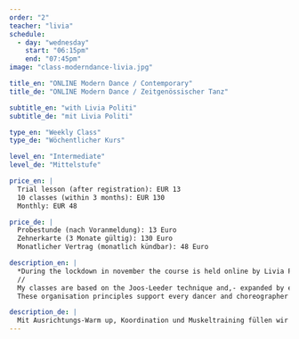 ```yaml
---
order: "2"
teacher: "livia"
schedule:
  - day: "wednesday"
    start: "06:15pm"
    end: "07:45pm"
image: "class-moderndance-livia.jpg"

title_en: "ONLINE Modern Dance / Contemporary"
title_de: "ONLINE Modern Dance / Zeitgenössischer Tanz"

subtitle_en: "with Livia Politi"
subtitle_de: "mit Livia Politi"

type_en: "Weekly Class"
type_de: "Wöchentlicher Kurs"

level_en: "Intermediate"
level_de: "Mittelstufe"

price_en: |
  Trial lesson (after registration): EUR 13  
  10 classes (within 3 months): EUR 130  
  Monthly: EUR 48   

price_de: |
  Probestunde (nach Voranmeldung): 13 Euro  
  Zehnerkarte (3 Monate gültig): 130 Euro  
  Monatlicher Vertrag (monatlich kündbar): 48 Euro

description_en: |  
  *During the lockdown in november the course is held online by Livia Politi. Just write an email to register.*  
  //  
  My classes are based on the Joos-Leeder technique and,- expanded by elements from Release-, Limon- and Alexander Technique, aim at a comprehensive training of alignment, flow, joints, muscles and musicality.
  These organisation principles support every dancer and choreographer to find their individual access to dance and creation.

description_de: |
  Mit Ausrichtungs-Warm up, Koordination und Muskeltraining füllen wir den Raum mit Bewegung, Dynamik und Musikalität. Wir wechseln die Ebenen, die Richtungen, die Bewegungselemente werden zu dynamischen Choreografien zusammengefügt und mit kleinen Improvisationaufgaben ergänzt. Der Unterricht basiert auf Techniken des modernen, zeitgenössischen Tanzes.
---
```

